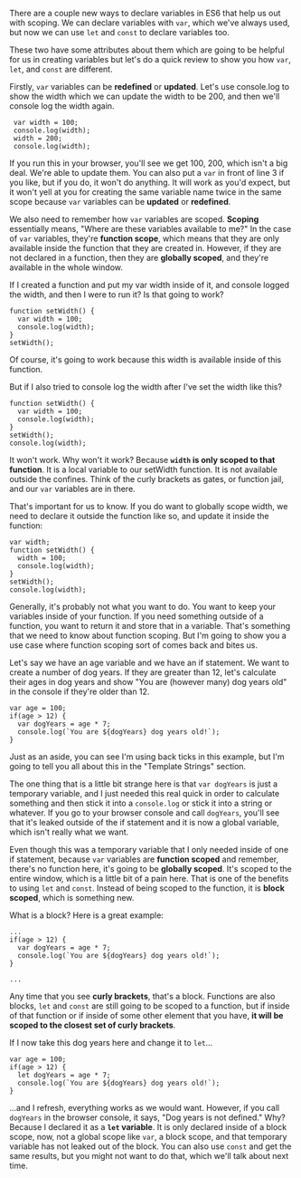 There are a couple new ways to declare variables in ES6 that help us out with scoping. We can declare variables with `var`, which we've always used, but now we can use `let` and `const`
to declare variables too.

These two have some attributes about them which are going to be helpful for us in creating variables but let's do a quick review to show you  how `var`, `let`, and `const` are different.

Firstly, `var` variables can be **redefined** or **updated**. Let's use console.log to show the width which we can update the width to be 200, and then we'll console log the width again.

```
 var width = 100;
 console.log(width);
 width = 200;
 console.log(width);
```

If you run this in your browser, you'll see we get 100, 200, which isn't a big deal. We're able to update them. You can also put a `var` in front of line 3 if you like, but if you do, it won't do anything. It will work as you'd expect, but it won't yell at you for creating the same variable name twice in the same scope because `var` variables can be **updated** or **redefined**.

We also need to remember how `var` variables are scoped. **Scoping** essentially means, "Where are these variables available to me?" In the case of `var` variables, they're **function scope**, which means that they are only available inside the function that they are created in. However, if they are not declared in a function, then they are **globally scoped**, and they're available in the whole window.

If I created a function  and put my var width inside of it, and console logged the width, and then I were to run it? Is that going to work?

```
function setWidth() {
  var width = 100;
  console.log(width);
}
setWidth();
```


Of course, it's going to work because this width is available inside of this function.

But if I also tried to console log the width after I've set the width like this?

```
function setWidth() {
  var width = 100;
  console.log(width);
}
setWidth();
console.log(width);
```



It won't work. Why won't it work? Because **`width` is only scoped to that function**. It is a local variable to our setWidth function. It is not available outside the confines. Think of the curly brackets as gates, or function jail, and our `var` variables are in there.

That's important for us to know. If you do want to globally scope width, we need to declare it outside the function like so, and update it inside the function:

```
var width;
function setWidth() {
  width = 100;
  console.log(width);
}
setWidth();
console.log(width);
```

Generally, it's probably not what you want to do. You want to keep your variables inside of your function. If you need something outside of a function, you want to return it and store that in a variable. That's something that we need to know about function scoping. But I'm going to show you a use case where function scoping sort of comes back and bites us.

Let's say we have an age variable and we have an if statement. We want to create a number of dog years. If they are greater than 12, let's calculate their ages in dog years and show "You are (however many) dog years old" in the console if they're older than 12.

```
var age = 100;
if(age > 12) {
  var dogYears = age * 7;
  console.log(`You are ${dogYears} dog years old!`);
}

```

Just as an aside, you can see I'm using back ticks in this example, but I'm going to tell you all about this in the "Template Strings" section.

The one thing that is a little bit strange here is that `var dogYears` is just a temporary variable, and I just needed this real quick in order to calculate something and then stick it into a `console.log` or stick it into a string or whatever. If you go to your browser console and call `dogYears`, you'll see that it's leaked outside of the if statement and it is now a global variable, which isn't really what we want.

Even though this was a temporary variable that I only needed inside of one if statement, because `var` variables are **function scoped** and remember, there's no function here, it's going to be **globally scoped**. It's scoped to the entire window, which is a little bit of a pain here. That is one of the benefits to using `let` and `const`. Instead of being scoped to the function, it is **block scoped**, which is something new.

What is a block? Here is a great example:

```
...
if(age > 12) {
  var dogYears = age * 7;
  console.log(`You are ${dogYears} dog years old!`);
}

...
```


 Any time that you see **curly brackets**, that's a block. Functions are also blocks, `let` and `const` are still going to be scoped to a function, but if inside of that function or if inside of some other element that you have, **it will be scoped to the closest set of curly brackets**.

If I now take this dog years here and change it to `let`...

```
var age = 100;
if(age > 12) {
  let dogYears = age * 7;
  console.log(`You are ${dogYears} dog years old!`);
}

```
...and I refresh, everything works as we would want. However, if you call `dogYears` in the browser console, it says, "Dog years is not defined." Why? Because I declared it as a **`let` variable**. It is only declared inside of a block scope, now, not a global scope like `var`, a block scope, and that temporary variable has not leaked out of the block. You can also use `const` and get the same results, but you might not want to do that, which we'll talk about next time.

